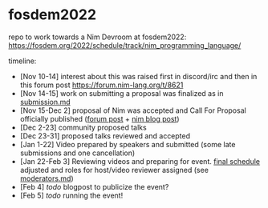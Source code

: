 # fosdem2022

repo to work towards a Nim Devroom at fosdem2022: https://fosdem.org/2022/schedule/track/nim_programming_language/

timeline:

* [Nov 10-14] interest about this was raised first in discord/irc and then in this forum post https://forum.nim-lang.org/t/8621
* [Nov 14-15] work on submitting a proposal was finalized as in [submission.md](submission.md)
* [Nov 15-Dec 2] proposal of Nim was accepted and Call For Proposal officially published ([forum post](https://forum.nim-lang.org/t/8671#56429) + [nim blog post](https://nim-lang.org/blog/2021/12/02/fosdem-2022-cfp.html))
* [Dec 2-23] community proposed talks
* [Dec 23-31] proposed talks reviewed and accepted
* [Jan 1-22] Video prepared by speakers and submitted (some late submissions and one cancellation)
* [Jan 22-Feb 3] Reviewing videos and preparing for event. [final schedule](schedule.md) adjusted and roles for host/video reviewer assigned (see [moderators.md](moderators.md))
* [Feb 4] _todo_ blogpost to publicize the event?
* [Feb 5] _todo_ running the event!
